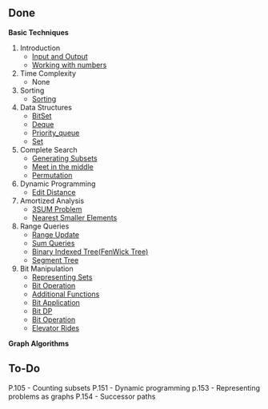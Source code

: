 ## Done
**Basic Techniques**   
1. Introduction
   + [Input and Output](https://github.com/Smallyuyu/Notes-for-CP-handbook/blob/main/1.%20Basic%20Techniques/1.%20Introduction/Input%20and%20Output.md)
   + [Working with numbers](https://github.com/Smallyuyu/Notes-for-CP-handbook/blob/main/1.%20Basic%20Techniques/1.%20Introduction/Working%20with%20numbers.md)
2. Time Complexity
   + None
3. Sorting
   + [Sorting](https://github.com/Smallyuyu/Notes-for-CP-handbook/blob/main/1.%20Basic%20Techniques/3.%20Sorting/Sorting.md)
4. Data Structures
   + [BitSet](https://github.com/Smallyuyu/Notes-for-CP-handbook/blob/main/1.%20Basic%20Techniques/4.%20Data%20Structures/BitSet.md)
   + [Deque](https://github.com/Smallyuyu/Notes-for-CP-handbook/blob/main/1.%20Basic%20Techniques/4.%20Data%20Structures/Deque.md)
   + [Priority_queue](https://github.com/Smallyuyu/Notes-for-CP-handbook/blob/main/1.%20Basic%20Techniques/4.%20Data%20Structures/Priority_queue.md)
   + [Set](https://github.com/Smallyuyu/Notes-for-CP-handbook/blob/main/1.%20Basic%20Techniques/4.%20Data%20Structures/Set.md)
5. Complete Search
   + [Generating Subsets](https://github.com/Smallyuyu/Notes-for-CP-handbook/blob/main/1.%20Basic%20Techniques/5.%20Complete%20Search/Generating%20Subsets.md)
   + [Meet in the middle](https://github.com/Smallyuyu/Notes-for-CP-handbook/blob/main/1.%20Basic%20Techniques/5.%20Complete%20Search/Meet%20in%20the%20middle.md)
   + [Permutation](https://github.com/Smallyuyu/Notes-for-CP-handbook/blob/main/1.%20Basic%20Techniques/5.%20Complete%20Search/Permutation.md)
6. Dynamic Programming
   + [Edit Distance](https://github.com/Smallyuyu/Notes-for-CP-handbook/blob/main/1.%20Basic%20Techniques/6.%20Dynamic%20Programming/Edit%20Distance.md)
7. Amortized Analysis
   + [3SUM Problem](https://github.com/Smallyuyu/Notes-for-CP-handbook/blob/main/1.%20Basic%20Techniques/7.%20Amortized%20Analysis/3SUM%20Problem.md)
   + [Nearest Smaller Elements](https://github.com/Smallyuyu/Notes-for-CP-handbook/blob/main/1.%20Basic%20Techniques/7.%20Amortized%20Analysis/Nearest%20Smaller%20Elements.md)
8. Range Queries
   + [Range Update](https://github.com/Smallyuyu/Notes-for-CP-handbook/blob/main/1.%20Basic%20Techniques/8.%20Range%20Queries/Range%20Update.md)
   + [Sum Queries](https://github.com/Smallyuyu/Notes-for-CP-handbook/blob/main/1.%20Basic%20Techniques/8.%20Range%20Queries/Sum%20Queries.md)
   + [Binary Indexed Tree(FenWick Tree)](https://github.com/Smallyuyu/Notes-for-CP-handbook/blob/main/1.%20Basic%20Techniques/8.%20Range%20Queries/Binary%20Indexed%20Tree.md)
   + [Segment Tree](https://github.com/Smallyuyu/Notes-for-CP-handbook/blob/main/1.%20Basic%20Techniques/8.%20Range%20Queries/Segment%20Tree.md)
12. Bit Manipulation
    + [Representing Sets](https://github.com/Smallyuyu/Notes-for-CP-handbook/blob/main/1.%20Basic%20Techniques/9.%20Bit%20Manipulation/Representing%20Sets.md)
    + [Bit Operation](https://github.com/Smallyuyu/Notes-for-CP-handbook/blob/main/1.%20Basic%20Techniques/9.%20Bit%20Manipulation/Set%20Operations.md)
    + [Additional Functions](https://github.com/Smallyuyu/Notes-for-CP-handbook/blob/main/1.%20Basic%20Techniques/9.%20Bit%20Manipulation/Additional%20Functions.md)
    + [Bit Application](https://github.com/Smallyuyu/Notes-for-CP-handbook/blob/main/1.%20Basic%20Techniques/9.%20Bit%20Manipulation/Bit%20Application.md)
    + [Bit DP](https://github.com/Smallyuyu/Notes-for-CP-handbook/blob/main/1.%20Basic%20Techniques/9.%20Bit%20Manipulation/Bit%20DP.md)
    + [Bit Operation](https://github.com/Smallyuyu/Notes-for-CP-handbook/blob/main/1.%20Basic%20Techniques/9.%20Bit%20Manipulation/Bit%20Operation.md)
    + [Elevator Rides](https://github.com/Smallyuyu/Notes-for-CP-handbook/blob/main/1.%20Basic%20Techniques/9.%20Bit%20Manipulation/Elevator%20Rides.md)  

**Graph Algorithms**
## To-Do

P.105 - Counting subsets
P.151 - Dynamic programming
p.153 - Representing problems as graphs
P.154 - Successor paths
